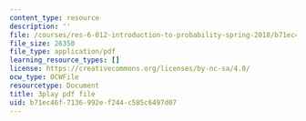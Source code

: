 ```yaml
---
content_type: resource
description: ''
file: /courses/res-6-012-introduction-to-probability-spring-2018/b71ec46f7136992ef244c585c6497d07_KSrPJe7y9oA.pdf
file_size: 26350
file_type: application/pdf
learning_resource_types: []
license: https://creativecommons.org/licenses/by-nc-sa/4.0/
ocw_type: OCWFile
resourcetype: Document
title: 3play pdf file
uid: b71ec46f-7136-992e-f244-c585c6497d07
---
```

